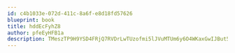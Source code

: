 ```yaml
---
id: c4b1033e-072d-411c-8a6f-e8d18fd57626
blueprint: book
title: hddEcFyhZ8
author: pfeEyHFB1a
description: TMeszTP9H9YSD4FRjQ7RVDrLwTUzofmi5lJVuMTUm6y6O4WKaxGwIJBut5p3LiNeab1eyjP0u7kVt4erjw8JMljm4wVMoFQrNxo5
---
```

